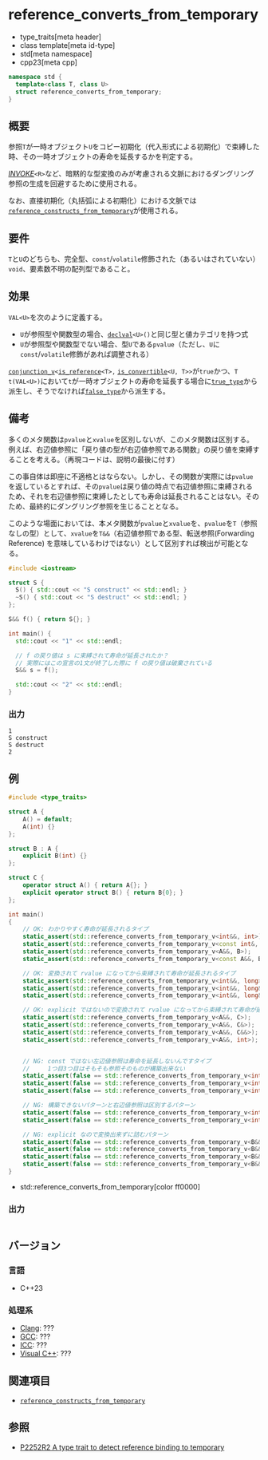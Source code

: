 # reference_converts_from_temporary
* type_traits[meta header]
* class template[meta id-type]
* std[meta namespace]
* cpp23[meta cpp]

```cpp
namespace std {
  template<class T, class U>
  struct reference_converts_from_temporary;
}
```

## 概要
参照`T`が一時オブジェクト`U`をコピー初期化（代入形式による初期化）で束縛した時、その一時オブジェクトの寿命を延長するかを判定する。

[*INVOKE*](/reference/concepts/Invoke.md)`<R>`など、暗黙的な型変換のみが考慮される文脈におけるダングリング参照の生成を回避するために使用される。

なお、直接初期化（丸括弧による初期化）における文脈では[`reference_constructs_from_temporary`](reference_constructs_from_temporary.md)が使用される。


## 要件
`T`と`U`のどちらも、完全型、`const`/`volatile`修飾された（あるいはされていない）`void`、要素数不明の配列型であること。


## 効果
`VAL<U>`を次のように定義する。

- `U`が参照型や関数型の場合、[`declval`](/reference/utility/declval.md)`<U>()`と同じ型と値カテゴリを持つ式
- `U`が参照型や関数型でない場合、型`U`である`pvalue`（ただし、`U`に`const`/`volatile`修飾があれば調整される）

[`conjunction_v`](conjunction.md)`<`[`is_reference`](is_reference.md)`<T>,` [`is_convertible`](is_convertible.md)`<U, T>>`が`true`かつ、`T t(VAL<U>)`において`t`が一時オブジェクトの寿命を延長する場合に[`true_type`](true_type.md)から派生し、そうでなければ[`false_type`](false_type.md)から派生する。


## 備考
多くのメタ関数は`pvalue`と`xvalue`を区別しないが、このメタ関数は区別する。例えば、右辺値参照に「戻り値の型が右辺値参照である関数」の戻り値を束縛することを考える。（再現コードは、説明の最後に付す）

この事自体は即座に不適格とはならない。しかし、その関数が実際には`pvalue`を返しているとすれば、その`pvalue`は戻り値の時点で右辺値参照に束縛されるため、それを右辺値参照に束縛したとしても寿命は延長されることはない。そのため、最終的にダングリング参照を生じることとなる。

このような場面においては、本メタ関数が`pvalue`と`xvalue`を、`pvalue`を`T`（参照なしの型）として、`xvalue`を`T&&`（右辺値参照である型、転送参照(Forwarding Reference) を意味しているわけではない）として区別すれば検出が可能となる。

```cpp example
#include <iostream>

struct S {
  S() { std::cout << "S construct" << std::endl; }
  ~S() { std::cout << "S destruct" << std::endl; }
};

S&& f() { return S{}; }

int main() {
  std::cout << "1" << std::endl;

  // f の戻り値は s に束縛されて寿命が延長されたか？
  // 実際にはこの宣言の1文が終了した際に f の戻り値は破棄されている
  S&& s = f();

  std::cout << "2" << std::endl;
}

```

### 出力
```
1
S construct
S destruct
2

```


## 例
```cpp example
#include <type_traits>

struct A {
	A() = default;
	A(int) {}
};

struct B : A {
	explicit B(int) {}
};

struct C {
	operator struct A() { return A{}; }
	explicit operator struct B() { return B{0}; }
};

int main()
{
	// OK: わかりやすく寿命が延長されるタイプ
	static_assert(std::reference_converts_from_temporary_v<int&&, int>);
	static_assert(std::reference_converts_from_temporary_v<const int&, int>);
	static_assert(std::reference_converts_from_temporary_v<A&&, B>);
	static_assert(std::reference_converts_from_temporary_v<const A&&, B>);

	// OK: 変換されて rvalue になってから束縛されて寿命が延長されるタイプ
	static_assert(std::reference_converts_from_temporary_v<int&&, long>);
	static_assert(std::reference_converts_from_temporary_v<int&&, long&>);
	static_assert(std::reference_converts_from_temporary_v<int&&, long&&>);

	// OK: explicit ではないので変換されて rvalue になってから束縛されて寿命が延長されるタイプ
	static_assert(std::reference_converts_from_temporary_v<A&&, C>);
	static_assert(std::reference_converts_from_temporary_v<A&&, C&>);
	static_assert(std::reference_converts_from_temporary_v<A&&, C&&>);
	static_assert(std::reference_converts_from_temporary_v<A&&, int>);


	// NG: const ではない左辺値参照は寿命を延長しないんですタイプ
	//     1つ目3つ目はそもそも参照そのものが構築出来ない
	static_assert(false == std::reference_converts_from_temporary_v<int&, int>);
	static_assert(false == std::reference_converts_from_temporary_v<int&, int&>);
	static_assert(false == std::reference_converts_from_temporary_v<int&, int&&>);

	// NG: 構築できないパターンと右辺値参照は区別するパターン
	static_assert(false == std::reference_converts_from_temporary_v<int&&, int&>);
	static_assert(false == std::reference_converts_from_temporary_v<int&&, int&&>);

	// NG: explicit なので変換出来ずに詰むパターン
	static_assert(false == std::reference_converts_from_temporary_v<B&&, C>);
	static_assert(false == std::reference_converts_from_temporary_v<B&&, C&>);
	static_assert(false == std::reference_converts_from_temporary_v<B&&, C&&>);
	static_assert(false == std::reference_converts_from_temporary_v<B&&, int>);
}

```
* std::reference_converts_from_temporary[color ff0000]

### 出力
```
```

## バージョン
### 言語
- C++23

### 処理系
- [Clang](/implementation.md#clang): ???
- [GCC](/implementation.md#gcc): ???
- [ICC](/implementation.md#icc): ???
- [Visual C++](/implementation.md#visual_cpp): ???


## 関連項目
- [`reference_constructs_from_temporary`](reference_constructs_from_temporary.md)


## 参照
- [P2252R2 A type trait to detect reference binding to temporary](https://www.open-std.org/jtc1/sc22/wg21/docs/papers/2021/p2255r2.html)
